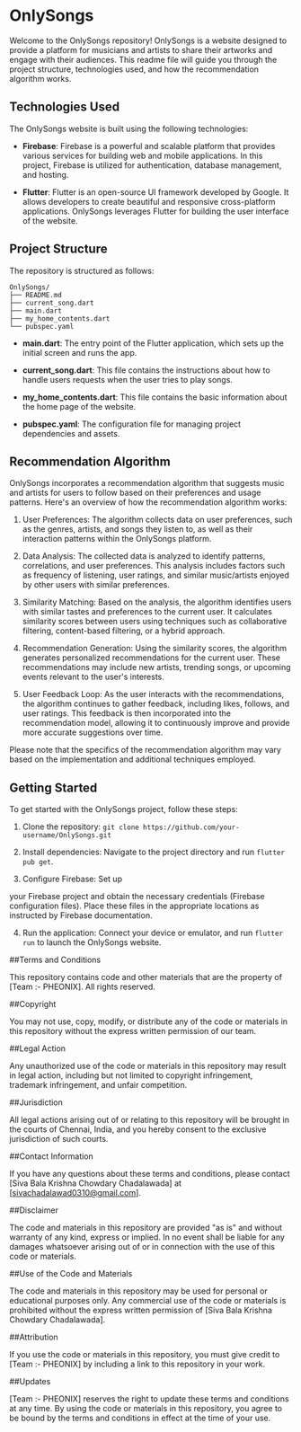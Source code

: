 # OnlySongs

Welcome to the OnlySongs repository! OnlySongs is a website designed to provide a platform for musicians and artists to share their artworks and engage with their audiences. This readme file will guide you through the project structure, technologies used, and how the recommendation algorithm works.

## Technologies Used

The OnlySongs website is built using the following technologies:

- **Firebase**: Firebase is a powerful and scalable platform that provides various services for building web and mobile applications. In this project, Firebase is utilized for authentication, database management, and hosting.

- **Flutter**: Flutter is an open-source UI framework developed by Google. It allows developers to create beautiful and responsive cross-platform applications. OnlySongs leverages Flutter for building the user interface of the website.

## Project Structure

The repository is structured as follows:

```
OnlySongs/
├── README.md
├── current_song.dart
├── main.dart
├── my_home_contents.dart
└── pubspec.yaml
```


- **main.dart**: The entry point of the Flutter application, which sets up the initial screen and runs the app.

- **current_song.dart**: This file contains the instructions about how to handle users requests when the user tries to play songs.

- **my_home_contents.dart**: This file contains the basic information about the home page of the website.

- **pubspec.yaml**: The configuration file for managing project dependencies and assets.


## Recommendation Algorithm

OnlySongs incorporates a recommendation algorithm that suggests music and artists for users to follow based on their preferences and usage patterns. Here's an overview of how the recommendation algorithm works:

1. User Preferences: The algorithm collects data on user preferences, such as the genres, artists, and songs they listen to, as well as their interaction patterns within the OnlySongs platform.

2. Data Analysis: The collected data is analyzed to identify patterns, correlations, and user preferences. This analysis includes factors such as frequency of listening, user ratings, and similar music/artists enjoyed by other users with similar preferences.

3. Similarity Matching: Based on the analysis, the algorithm identifies users with similar tastes and preferences to the current user. It calculates similarity scores between users using techniques such as collaborative filtering, content-based filtering, or a hybrid approach.

4. Recommendation Generation: Using the similarity scores, the algorithm generates personalized recommendations for the current user. These recommendations may include new artists, trending songs, or upcoming events relevant to the user's interests.

5. User Feedback Loop: As the user interacts with the recommendations, the algorithm continues to gather feedback, including likes, follows, and user ratings. This feedback is then incorporated into the recommendation model, allowing it to continuously improve and provide more accurate suggestions over time.

Please note that the specifics of the recommendation algorithm may vary based on the implementation and additional techniques employed.

## Getting Started

To get started with the OnlySongs project, follow these steps:

1. Clone the repository: `git clone https://github.com/your-username/OnlySongs.git`

2. Install dependencies: Navigate to the project directory and run `flutter pub get`.

3. Configure Firebase: Set up

 your Firebase project and obtain the necessary credentials (Firebase configuration files). Place these files in the appropriate locations as instructed by Firebase documentation.

4. Run the application: Connect your device or emulator, and run `flutter run` to launch the OnlySongs website.
   

##Terms and Conditions

This repository contains code and other materials that are the property of [Team :- PHEONIX]. All rights reserved.

##Copyright

You may not use, copy, modify, or distribute any of the code or materials in this repository without the express written permission of our team.

##Legal Action

Any unauthorized use of the code or materials in this repository may result in legal action, including but not limited to copyright infringement, trademark infringement, and unfair competition.

##Jurisdiction

All legal actions arising out of or relating to this repository will be brought in the courts of Chennai, India, and you hereby consent to the exclusive jurisdiction of such courts.

##Contact Information

If you have any questions about these terms and conditions, please contact [Siva Bala Krishna Chowdary Chadalawada] at [sivachadalawad0310@gmail.com]. 

##Disclaimer

The code and materials in this repository are provided "as is" and without warranty of any kind, express or implied. In no event shall be liable for any damages whatsoever arising out of or in connection with the use of this code or materials. 

##Use of the Code and Materials

The code and materials in this repository may be used for personal or educational purposes only. Any commercial use of the code or materials is prohibited without the express written permission of [Siva Bala Krishna Chowdary Chadalawada]. 

##Attribution

If you use the code or materials in this repository, you must give credit to [Team :- PHEONIX] by including a link to this repository in your work. 

##Updates

[Team :- PHEONIX] reserves the right to update these terms and conditions at any time. By using the code or materials in this repository, you agree to be bound by the terms and conditions in effect at the time of your use.
